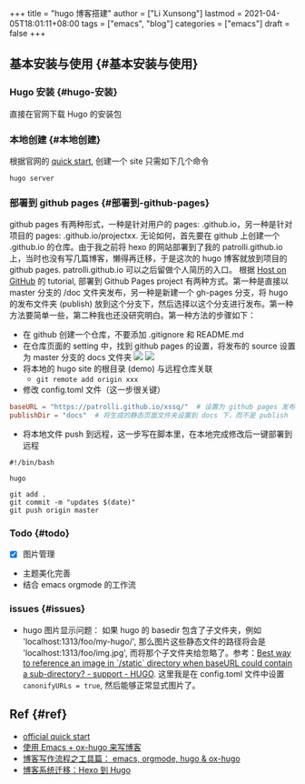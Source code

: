 +++
title = "hugo 博客搭建"
author = ["Li Xunsong"]
lastmod = 2021-04-05T18:01:11+08:00
tags = ["emacs", "blog"]
categories = ["emacs"]
draft = false
+++

## 基本安装与使用 {#基本安装与使用}


### Hugo 安装 {#hugo-安装}

直接在官网下载 Hugo 的安装包


### 本地创建 {#本地创建}

根据官网的 [quick start](https://gohugo.io/getting-started/quick-start/), 创建一个 site 只需如下几个命令

```shell
hugo server
```


### 部署到 github pages {#部署到-github-pages}

github pages 有两种形式，一种是针对用户的 pages: <username>.github.io，另一种是针对项目的 pages: <username>.github.io/projectxx. 无论如何，首先要在 github 上创建一个 <username>.github.io 的仓库。由于我之前将 hexo 的网站部署到了我的 patrolli.github.io 上，当时也没有写几篇博客，懒得再迁移，于是这次的 hugo 博客就放到项目的 github pages. patrolli.github.io 可以之后留做个人简历的入口。
根据 [Host on GitHub](https://gohugo.io/hosting-and-deployment/hosting-on-github/) 的 tutorial, 部署到 Github Pages project 有两种方式。第一种是直接以 master 分支的 /doc 文件夹发布，另一种是新建一个 gh-pages 分支，将 hugo 的发布文件夹 (publish) 放到这个分支下，然后选择以这个分支进行发布。第一种方法要简单一些，第二种我也还没研究明白。第一种方法的步骤如下：

-   在 github 创建一个仓库，不要添加 .gitignore 和 README.md
-   在仓库页面的 setting 中，找到 github pages 的设置，将发布的 source 设置为 master 分支的 docs 文件夹
    ![](/img/capture_2020_12_25_10_29_00.png)
    ![](/img/capture_2020_12_25_10_29_40.png)
-   将本地的 hugo site 的根目录 (demo) 与远程仓库关联
    -   `git remote add origin xxx`
-   修改 config.toml 文件（这一步很关键）

<!--listend-->

```toml
baseURL = "https://patrolli.github.io/xssq/"  # 设置为 github pages 发布的地址
publishDir = "docs"  # 将生成的静态页面文件夹设置到 docs 下，而不是 publish
```

-   将本地文件 push 到远程，这一步写在脚本里，在本地完成修改后一键部署到远程

<!--listend-->

```shell
#!/bin/bash

hugo

git add .
git commit -m "updates $(date)"
git push origin master
```


### Todo {#todo}

-   [X] 图片管理
-   主题美化完善
-   结合 emacs orgmode 的工作流


### issues {#issues}

-   hugo 图片显示问题：
    如果 hugo 的 basedir 包含了子文件夹，例如 'localhost:1313/foo/my-hugo/', 那么图片这些静态文件的路径将会是 'localhost:1313/foo/img.jpg', 而将那个子文件夹给忽略了。参考：[Best way to reference an image in \`/static\` directory when baseURL could contain a sub-directory? - support - HUGO](https://discourse.gohugo.io/t/best-way-to-reference-an-image-in-static-directory-when-baseurl-could-contain-a-sub-directory/15461). 这里我是在 config.toml 文件中设置 `canonifyURLs = true`, 然后能够正常显式图片了。


## Ref {#ref}

-   [official quick start](https://gohugo.io/getting-started/quick-start/)
-   [使用 Emacs + ox-hugo 来写博客](http://blog.jiayuanzhang.com/post/blog-with-ox-hugo/)
-   [博客写作流程之工具篇： emacs, orgmode, hugo & ox-hugo](https://www.xianmin.org/post/ox-hugo/)
-   [博客系统迁移：Hexo 到 Hugo](https://liujiacai.net/blog/2020/12/05/hexo-to-hugo/)
